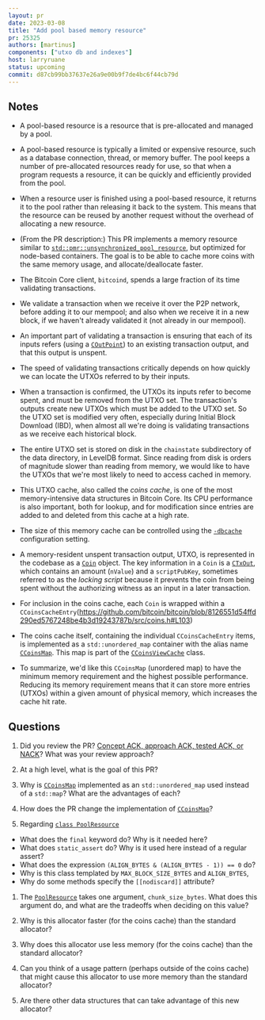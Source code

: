```yaml
---
layout: pr
date: 2023-03-08
title: "Add pool based memory resource"
pr: 25325
authors: [martinus]
components: ["utxo db and indexes"]
host: larryruane
status: upcoming
commit: d87cb99bb37637e26a9e00b9f7de4bc6f44cb79d
---
```


## Notes

- A pool-based resource is a resource that is pre-allocated and managed
   by a pool.

- A pool-based resource is typically a limited or expensive resource,
   such as a database connection, thread, or memory buffer. The pool keeps a
   number of pre-allocated resources ready for use, so that when a program
   requests a resource, it can be quickly and efficiently provided from
   the pool.

- When a resource user is finished using a pool-based resource, it returns
   it to the pool rather than releasing it back to the system. This means
   that the resource can be reused by another request without
   the overhead of allocating a new resource.

- (From the PR description:)
   This PR implements a memory resource similar to
   [`std::pmr::unsynchronized_pool_resource`](https://en.cppreference.com/w/cpp/memory/unsynchronized_pool_resource),
   but optimized for node-based containers. The goal is to be able to cache
   more coins with the same memory usage, and allocate/deallocate faster.

- The Bitcoin Core client, `bitcoind`, spends a large fraction of its
   time validating transactions. 

- We validate a transaction when we receive it over the P2P network,
   before adding it to our mempool; and also when we receive it in a new block,
   if we haven't already validated it (not already in our mempool).

- An important part of validating a transaction is ensuring that
   each of its inputs refers (using a
   [`COutPoint`](https://github.com/bitcoin/bitcoin/blob/3b88c8502534f0dc94e0abcb04ffa80ba8bd7f01/src/primitives/transaction.h#L35))
   to an existing transaction output, and that this output is unspent.

- The speed of validating transactions critically depends on how
   quickly we can locate the UTXOs referred to by their inputs.

- When a transaction is confirmed, the UTXOs its inputs refer to become
   spent, and must be removed from the UTXO set. The transaction's
   outputs create new UTXOs which must be added to the UTXO set.
   So the UTXO set is modified very often, especially during
   Initial Block Download (IBD), when almost all we're doing
   is validating transactions as we receive each historical block.
   
- The entire UTXO set is stored on
   disk in the `chainstate` subdirectory of the data directory,
   in LevelDB format. Since
   reading from disk is orders of magnitude slower than reading from
   memory, we would like to have the UTXOs that we're most likely
   to need to access cached in memory.

- This UTXO cache, also called the _coins cache_, is one of the most
    memory-intensive data structures in Bitcoin Core. Its CPU
    performance is also important, both for lookup, and for
    modification since entries are added to and deleted from
    this cache at a high rate.

- The size of this memory cache can be controlled using the
   [`-dbcache`](https://github.com/bitcoin/bitcoin/blob/2b465195e09a9cee2e712e5aa80eb95e89ec285c/doc/reduce-memory.md#in-memory-caches)
   configuration setting.

- A memory-resident unspent transaction output, UTXO, is represented in
   the codebase as a
   [`Coin`](https://github.com/bitcoin/bitcoin/blob/3b88c8502534f0dc94e0abcb04ffa80ba8bd7f01/src/coins.h#L30) object.
   The key information in a `Coin` is a
   [`CTxOut`](https://github.com/bitcoin/bitcoin/blob/3b88c8502534f0dc94e0abcb04ffa80ba8bd7f01/src/primitives/transaction.h#L157),
   which contains an amount (`nValue`) and a `scriptPubKey`, sometimes referred
   to as the _locking script_ because it prevents the coin from being
   spent without the authorizing witness as an input in a later transaction.

- For inclusion in the coins cache, each `Coin` is wrapped within
   a `CCoinsCacheEntry`(https://github.com/bitcoin/bitcoin/blob/8126551d54ffd290ed5767248be4b3d19243787b/src/coins.h#L103)

- The coins cache itself, containing the individual `CCoinsCacheEntry`
   items, is implemented as a `std::unordered_map` container with the alias name
   [`CCoinsMap`](https://github.com/bitcoin/bitcoin/blob/8126551d54ffd290ed5767248be4b3d19243787b/src/coins.h#L134).
   This map is part of the
   [`CCoinsViewCache`](https://github.com/bitcoin/bitcoin/blob/8126551d54ffd290ed5767248be4b3d19243787b/src/coins.h#L223)
   class.

- To summarize, we'd like this `CCoinsMap` (unordered map) to have the
   minimum memory requirement and the highest possible performance.
   Reducing its memory requirement means that it can store more entries
   (UTXOs) within a given amount of physical memory, which increases the
   cache hit rate.

## Questions

1. Did you review the PR? [Concept ACK, approach ACK, tested ACK, or NACK](https://github.com/bitcoin/bitcoin/blob/master/CONTRIBUTING.md#peer-review)?
What was your review approach?

1. At a high level, what is the goal of this PR?

1. Why is
   [`CCoinsMap`](https://github.com/bitcoin/bitcoin/blob/8126551d54ffd290ed5767248be4b3d19243787b/src/coins.h#L134)
   implemented as an `std::unordered_map` used instead of a `std::map`?
   What are the advantages of each?

1. How does the PR change the implementation of
   [`CCoinsMap`](https://github.com/bitcoin-core-review-club/bitcoin/commit/d87cb99bb37637e26a9e00b9f7de4bc6f44cb79d#diff-095ce1081a930998a10b37358fae5499ac47f8cb6f25f5df5d88e920a54e0341L134)?

1. Regarding [`class PoolResource`](https://github.com/bitcoin-core-review-club/bitcoin/commit/45508ec799a1206fc43f83a40ac7db975360ed29#diff-95c977c931cf8ed9a073043116ea5d223f6943eed5755c977e9171f7e801e3b2R70)
  - What does the `final` keyword do? Why is it needed here?
  - What does `static_assert` do? Why is it used here instead of a regular assert?
  - What does the expression `(ALIGN_BYTES & (ALIGN_BYTES - 1)) == 0` do?
  - Why is this class templated by `MAX_BLOCK_SIZE_BYTES` and `ALIGN_BYTES`,
  - Why do some methods specify the `[[nodiscard]]` attribute?

1. The [`PoolResource`](https://github.com/bitcoin-core-review-club/bitcoin/commit/45508ec799a1206fc43f83a40ac7db975360ed29#diff-95c977c931cf8ed9a073043116ea5d223f6943eed5755c977e9171f7e801e3b2R177)
   takes one argument, `chunk_size_bytes`. What does this argument do, and
   what are the tradeoffs when deciding on this value?

1. Why is this allocator faster (for the coins cache) than the standard allocator?

1. Why does this allocator use less memory (for the coins cache) than the standard allocator?

1. Can you think of a usage pattern (perhaps outside of the coins cache) that might
   cause this allocator to use more memory than the standard allocator?

1. Are there other data structures that can take advantage of this new allocator?

<!--TODO logs after meeting
## Meeting Log

{% irc %}
{% endirc %}
-->
